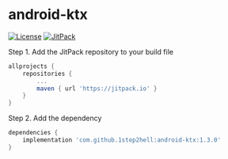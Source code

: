 # android-ktx 

[![License](https://img.shields.io/badge/License-Apache--2.0-blue.svg)](https://github.com/1step2hell/android-ktx/blob/master/LICENSE)
[![JitPack](https://jitpack.io/v/1step2hell/android-ktx.svg)](https://jitpack.io/#1step2hell/android-ktx)

Step 1. Add the JitPack repository to your build file
```groovy
allprojects {
	repositories {
		...
		maven { url 'https://jitpack.io' }
	}
}
```

Step 2. Add the dependency
```groovy
dependencies {
    implementation 'com.github.1step2hell:android-ktx:1.3.0'
}
```